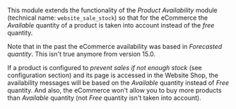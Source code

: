 This module extends the functionality of the *Product Availability*
module (technical name: `website_sale_stock`) so that for the eCommerce
the *Available* quantity of a product is taken into account instead of
the *free* quantity.

Note that in the past the eCommerce availability was based in
*Forecasted quantity*. This isn't true anymore from version 15.0.

If a product is configured to *prevent sales if not enough stock* (see
configuration section) and its page is accessed in the Website Shop, the
availability messages will be based on the *Available* quantity instead
of *Free* quantity. And also, the eCommerce won't allow you to buy more
products than *Available* quantity (not *Free* quantity isn't taken into
account).
